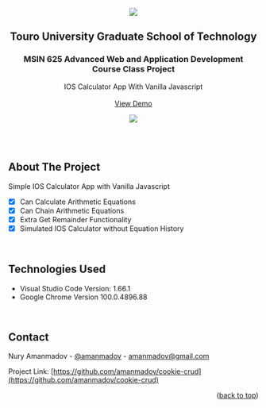 <div align="center">
<p align="center"><img src="https://img.shields.io/badge/License-MIT-yellow.svg"></p>


  <h2 align="center">Touro University Graduate School of Technology</h2>
  <h3 align="center">MSIN 625 Advanced Web and Application Development Course Class Project</h3>

  <p align="center">
    IOS Calculator App With Vanilla Javascript
    <br/> <br/>
    <a href="https://amanmadov.github.io/ios-calculator/index.html">View Demo</a>
  </p>
</div>


<p align="center"><img src="https://amanmadov.github.io/ios-calculator/images/screenshot.png"></p>

<br/><br/>

<!-- ABOUT THE PROJECT -->
## About The Project

Simple IOS Calculator App with Vanilla Javascript

- [x] Can Calculate Arithmetic Equations
- [x] Can Chain Arithmetic Equations
- [x] Extra Get Remainder Functionality
- [x] Simulated IOS Calculator without Equation History

<br/>

## Technologies Used
 - Visual Studio Code Version: 1.66.1
 - Google Chrome Version 100.0.4896.88

<br/>


<!-- CONTACT -->
## Contact

Nury Amanmadov - [@amanmadov](https://twitter.com/amanmadov) - amanmadov@gmail.com

Project Link: [https://github.com/amanmadov/cookie-crud](https://github.com/amanmadov/cookie-crud)

<p align="right">(<a href="#top">back to top</a>)</p>
